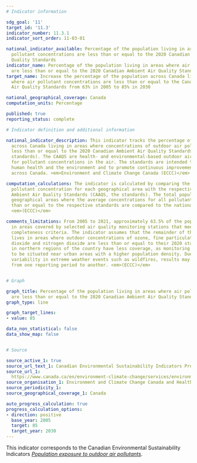 ```yaml
---
# Indicator information

sdg_goal: '11'
target_id: '11.3'
indicator_number: 11.3.1
indicator_sort_order: 11-03-01

national_indicator_available: Percentage of the population living in areas where air
  pollutant concentrations are less than or equal to the 2020 Canadian Ambient Air
  Quality Standards
indicator_name: Percentage of the population living in areas where air pollutant concentrations
  are less than or equal to the 2020 Canadian Ambient Air Quality Standards
target_name: Increase the percentage of the population across Canada living in areas
  where air pollutant concentrations are less than or equal to the Canadian Ambient
  Air Quality Standards from 63% in 2005 to 85% in 2030

national_geographical_coverage: Canada
computation_units: Percentage

published: true
reporting_status: complete

# Indicator definition and additional information

national_indicator_description: This indicator tracks the percentage of the population
  across Canada living in areas where concentrations of outdoor air pollutants were
  less than or equal to the 2020 Canadian Ambient Air Quality Standards (CAAQS, the
  standards). The CAAQS are health- and environmental-based outdoor air quality objectives
  for pollutant concentrations in the air. The standards are intended to further protect
  human health and the environment and to promote continuous improvement in air quality
  across Canada. <em>Environment and Climate Change Canada (ECCC)</em>

computation_calculations: The indicator is calculated by comparing the spatially averaged
  pollutant concentration for each geographical area with the respective 2020 Canadian
  Ambient Air Quality Standards (CAAQS, the standards). The total population of all
  geographical areas where the average concentrations for all pollutants are less
  than or equal to the respective standards are compared to the national population.
  <em>(ECCC)</em>

comments_limitations: From 2005 to 2021, approximately 63.5% of the population lived
  in areas covered by selected air quality monitoring stations that meet the data
  completeness criteria. The indicator assumes that the remainder of the population
  lives in areas where outdoor concentrations of ozone, fine particulate matter, sulphur
  dioxide and nitrogen dioxide are less than or equal to their 2020 standards. Populations
  in northern regions of the country have less coverage, as monitoring stations tend
  to be situated near urban areas with a higher population density. Due to unpredictable
  variability in extreme weather events such as wildfires, results may fluctuate significantly
  from one reporting period to another. <em>(ECCC)</em>


# Graph

graph_title: Percentage of the population living in areas where air pollutant concentrations
  are less than or equal to the 2020 Canadian Ambient Air Quality Standards
graph_type: line

graph_target_lines:
- value: 85

data_non_statistical: false
data_show_map: false


# Source

source_active_1: true
source_url_text_1: Canadian Environmental Sustainability Indicators Program, Population exposure to outdoor air pollutants
source_url_1: 
  https://www.canada.ca/en/environment-climate-change/services/environmental-indicators/population-exposure-outdoor-air-pollutants.html
source_organisation_1: Environment and Climate Change Canada and Health Canada
source_periodicity_1:
source_geographical_coverage_1: Canada

auto_progress_calculation: true
progress_calculation_options:
- direction: positive
  base_year: 2005
  target: 85
  target_year: 2030
---
```

This indicator corresponds to the Canadian Environmental Sustainability Indicators <a href="https://www.canada.ca/en/environment-climate-change/services/environmental-indicators/population-exposure-outdoor-air-pollutants.html"> <em>Population exposure to outdoor air pollutants</em></a>.
